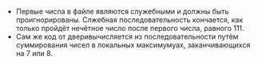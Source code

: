 - Первые числа в файле являются служебными и должны быть проигнорированы. Слжебная последовательность кончается, как только пройдёт нечётное число после первого числа, равного 111.
- Сам же код от дверивычисляется из последовательности путём суммирования чисел в локальных максимумуах, заканчивающихся на 7 или 8.